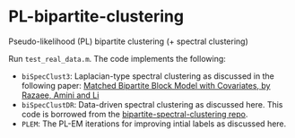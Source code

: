 # PL-bipartite-clustering
Pseudo-likelihood (PL) bipartite clustering (+ spectral clustering)

Run `test_real_data.m`. The code implements the following:
- `biSpecClust3`: Laplacian-type spectral clustering as discussed in the following paper: [Matched Bipartite Block Model with Covariates, by Razaee, Amini and Li](https://www.google.com/url?q=https://www.jmlr.org/papers/volume20/17-153/17-153.pdf&sa=D&source=hangouts&ust=1602029972201000&usg=AFQjCNHUwy6Xt0RfD_fXN-ZGZYMvOrREGQ)
- `biSpecClustDR`: Data-driven spectral clustering as discussed here. This code is borrowed from the [bipartite-spectral-clustering repo](https://github.com/zhixin0825/bipartite-spectral-clustering).
- `PLEM`: The PL-EM iterations for improving intial labels as discussed here.
